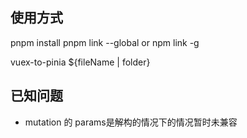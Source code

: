 
## 使用方式  
pnpm install
pnpm link --global or npm link -g

vuex-to-pinia ${fileName | folder}



## 已知问题
- mutation 的 params是解构的情况下的情况暂时未兼容
